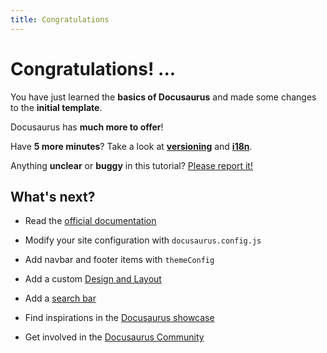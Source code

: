 ```yaml
---
title: Congratulations
---
```

# Congratulations! ...

You have just learned the **basics of Docusaurus** and made some changes to the **initial template**.

Docusaurus has **much more to offer**!

Have **5 more minutes**? Take a look at [**versioning**](../tutorial-extras/manage-docs-versions.md) and [**i18n**](../tutorial-extras/translate-your-site.md).

Anything **unclear** or **buggy** in this tutorial? [Please report it!](https://github.com/facebook/docusaurus/discussions/4610)

## What's next?

*   Read the [official documentation](https://docusaurus.io/)
    
*   Modify your site configuration with `docusaurus.config.js`
    
*   Add navbar and footer items with `themeConfig`
    
*   Add a custom [Design and Layout](https://docusaurus.io/docs/styling-layout)
    
*   Add a [search bar](https://docusaurus.io/docs/search)
    
*   Find inspirations in the [Docusaurus showcase](https://docusaurus.io/showcase)
    
*   Get involved in the [Docusaurus Community](https://docusaurus.io/community/support)